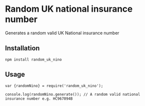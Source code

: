 # Random UK national insurance number
Generates a random valid UK National insurance number

## Installation

```
npm install random_uk_nino
```

## Usage

```
var {randomNino} = require('random_uk_nino');

console.log(randomNino.generate()); // A random valid national insurance number e.g. HC967094B
```
